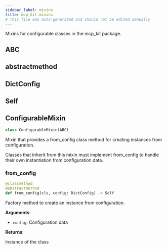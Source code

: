 ```yaml
---
sidebar_label: mixins
title: mcp_kit.mixins
# This file was auto-generated and should not be edited manually
---
```


Mixins for configurable classes in the mcp_kit package.

## ABC

## abstractmethod

## DictConfig

## Self

## ConfigurableMixin

```python
class ConfigurableMixin(ABC)
```

Mixin that provides a from_config class method for creating instances from configuration.

Classes that inherit from this mixin must implement from_config to handle their own
instantiation from configuration data.

### from\_config

```python
@classmethod
@abstractmethod
def from_config(cls, config: DictConfig) -> Self
```

Factory method to create an instance from configuration.

**Arguments**:

- `config`: Configuration data

**Returns**:

Instance of the class

